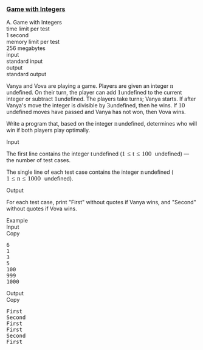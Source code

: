 <h3><a href="https://codeforces.com/contest/1899/problem/A" target="_blank" rel="noopener noreferrer">Game with Integers</a></h3>
<div class="header"><div class="title">A. Game with Integers</div><div class="time-limit"><div class="property-title">time limit per test</div>1 second</div><div class="memory-limit"><div class="property-title">memory limit per test</div>256 megabytes</div><div class="input-file input-standard"><div class="property-title">input</div>standard input</div><div class="output-file output-standard"><div class="property-title">output</div>standard output</div></div><div><p>Vanya and Vova are playing a game. Players are given an integer <span class="MathJax_Preview" style="color: inherit;"></span><span class="MathJax" id="MathJax-Element-1-Frame" tabindex="0" style=""><nobr><span class="math" id="MathJax-Span-1" style="width: 0.764em; display: inline-block;"><span style="display: inline-block; position: relative; width: 0.588em; height: 0px; font-size: 122%;"><span style="position: absolute; clip: rect(1.525em, 1000.59em, 2.345em, -999.997em); top: -2.163em; left: 0em;"><span class="mrow" id="MathJax-Span-2"><span class="mi" id="MathJax-Span-3" style="font-family: MathJax_Math-italic;">n</span></span><span style="display: inline-block; width: 0px; height: 2.169em;"></span></span></span><span style="display: inline-block; overflow: hidden; vertical-align: -0.068em; border-left: 0px solid; width: 0px; height: 0.718em;"></span></span></nobr></span>undefined. On their turn, the player can add <span class="MathJax_Preview" style="color: inherit;"></span><span class="MathJax" id="MathJax-Element-2-Frame" tabindex="0" style=""><nobr><span class="math" id="MathJax-Span-4" style="width: 0.647em; display: inline-block;"><span style="display: inline-block; position: relative; width: 0.53em; height: 0px; font-size: 122%;"><span style="position: absolute; clip: rect(1.35em, 1000.47em, 2.345em, -999.997em); top: -2.163em; left: 0em;"><span class="mrow" id="MathJax-Span-5"><span class="mn" id="MathJax-Span-6" style="font-family: MathJax_Main;">1</span></span><span style="display: inline-block; width: 0px; height: 2.169em;"></span></span></span><span style="display: inline-block; overflow: hidden; vertical-align: -0.068em; border-left: 0px solid; width: 0px; height: 0.932em;"></span></span></nobr></span>undefined to the current integer or subtract <span class="MathJax_Preview" style="color: inherit;"></span><span class="MathJax" id="MathJax-Element-3-Frame" tabindex="0" style=""><nobr><span class="math" id="MathJax-Span-7" style="width: 0.647em; display: inline-block;"><span style="display: inline-block; position: relative; width: 0.53em; height: 0px; font-size: 122%;"><span style="position: absolute; clip: rect(1.35em, 1000.47em, 2.345em, -999.997em); top: -2.163em; left: 0em;"><span class="mrow" id="MathJax-Span-8"><span class="mn" id="MathJax-Span-9" style="font-family: MathJax_Main;">1</span></span><span style="display: inline-block; width: 0px; height: 2.169em;"></span></span></span><span style="display: inline-block; overflow: hidden; vertical-align: -0.068em; border-left: 0px solid; width: 0px; height: 0.932em;"></span></span></nobr></span>undefined. The players take turns; Vanya starts. If <span class="tex-font-style-bf">after</span> Vanya's move the integer is divisible by <span class="MathJax_Preview" style="color: inherit;"></span><span class="MathJax" id="MathJax-Element-4-Frame" tabindex="0" style=""><nobr><span class="math" id="MathJax-Span-10" style="width: 0.647em; display: inline-block;"><span style="display: inline-block; position: relative; width: 0.53em; height: 0px; font-size: 122%;"><span style="position: absolute; clip: rect(1.35em, 1000.47em, 2.345em, -999.997em); top: -2.163em; left: 0em;"><span class="mrow" id="MathJax-Span-11"><span class="mn" id="MathJax-Span-12" style="font-family: MathJax_Main;">3</span></span><span style="display: inline-block; width: 0px; height: 2.169em;"></span></span></span><span style="display: inline-block; overflow: hidden; vertical-align: -0.068em; border-left: 0px solid; width: 0px; height: 1.004em;"></span></span></nobr></span>undefined, then he wins. If <span class="MathJax_Preview" style="color: inherit;"></span><span class="MathJax" id="MathJax-Element-5-Frame" tabindex="0" style=""><nobr><span class="math" id="MathJax-Span-13" style="width: 1.232em; display: inline-block;"><span style="display: inline-block; position: relative; width: 0.998em; height: 0px; font-size: 122%;"><span style="position: absolute; clip: rect(1.35em, 1000.94em, 2.345em, -999.997em); top: -2.163em; left: 0em;"><span class="mrow" id="MathJax-Span-14"><span class="mn" id="MathJax-Span-15" style="font-family: MathJax_Main;">10</span></span><span style="display: inline-block; width: 0px; height: 2.169em;"></span></span></span><span style="display: inline-block; overflow: hidden; vertical-align: -0.068em; border-left: 0px solid; width: 0px; height: 1.004em;"></span></span></nobr></span>undefined moves have passed and Vanya has not won, then Vova wins.</p><p>Write a program that, based on the integer <span class="MathJax_Preview" style="color: inherit;"></span><span class="MathJax" id="MathJax-Element-6-Frame" tabindex="0" style=""><nobr><span class="math" id="MathJax-Span-16" style="width: 0.764em; display: inline-block;"><span style="display: inline-block; position: relative; width: 0.588em; height: 0px; font-size: 122%;"><span style="position: absolute; clip: rect(1.525em, 1000.59em, 2.345em, -999.997em); top: -2.163em; left: 0em;"><span class="mrow" id="MathJax-Span-17"><span class="mi" id="MathJax-Span-18" style="font-family: MathJax_Math-italic;">n</span></span><span style="display: inline-block; width: 0px; height: 2.169em;"></span></span></span><span style="display: inline-block; overflow: hidden; vertical-align: -0.068em; border-left: 0px solid; width: 0px; height: 0.718em;"></span></span></nobr></span>undefined, determines who will win if both players play optimally.</p></div><div class="input-specification"><div class="section-title">Input</div><p>The first line contains the integer <span class="MathJax_Preview" style="color: inherit;"></span><span class="MathJax" id="MathJax-Element-7-Frame" tabindex="0" style=""><nobr><span class="math" id="MathJax-Span-19" style="width: 0.471em; display: inline-block;"><span style="display: inline-block; position: relative; width: 0.354em; height: 0px; font-size: 122%;"><span style="position: absolute; clip: rect(1.35em, 1000.3em, 2.345em, -999.997em); top: -2.163em; left: 0em;"><span class="mrow" id="MathJax-Span-20"><span class="mi" id="MathJax-Span-21" style="font-family: MathJax_Math-italic;">t</span></span><span style="display: inline-block; width: 0px; height: 2.169em;"></span></span></span><span style="display: inline-block; overflow: hidden; vertical-align: -0.068em; border-left: 0px solid; width: 0px; height: 0.932em;"></span></span></nobr></span>undefined (<span class="MathJax_Preview" style="color: inherit;"></span><span class="MathJax" id="MathJax-Element-8-Frame" tabindex="0" style=""><nobr><span class="math" id="MathJax-Span-22" style="width: 6.209em; display: inline-block;"><span style="display: inline-block; position: relative; width: 5.097em; height: 0px; font-size: 122%;"><span style="position: absolute; clip: rect(1.35em, 1005.04em, 2.462em, -999.997em); top: -2.163em; left: 0em;"><span class="mrow" id="MathJax-Span-23"><span class="mn" id="MathJax-Span-24" style="font-family: MathJax_Main;">1</span><span class="mo" id="MathJax-Span-25" style="font-family: MathJax_Main; padding-left: 0.296em;">≤</span><span class="mi" id="MathJax-Span-26" style="font-family: MathJax_Math-italic; padding-left: 0.296em;">t</span><span class="mo" id="MathJax-Span-27" style="font-family: MathJax_Main; padding-left: 0.296em;">≤</span><span class="mn" id="MathJax-Span-28" style="font-family: MathJax_Main; padding-left: 0.296em;">100</span></span><span style="display: inline-block; width: 0px; height: 2.169em;"></span></span></span><span style="display: inline-block; overflow: hidden; vertical-align: -0.211em; border-left: 0px solid; width: 0px; height: 1.146em;"></span></span></nobr></span>undefined)&nbsp;— the number of test cases.</p><p>The single line of each test case contains the integer <span class="MathJax_Preview" style="color: inherit;"></span><span class="MathJax" id="MathJax-Element-9-Frame" tabindex="0" style=""><nobr><span class="math" id="MathJax-Span-29" style="width: 0.764em; display: inline-block;"><span style="display: inline-block; position: relative; width: 0.588em; height: 0px; font-size: 122%;"><span style="position: absolute; clip: rect(1.525em, 1000.59em, 2.345em, -999.997em); top: -2.163em; left: 0em;"><span class="mrow" id="MathJax-Span-30"><span class="mi" id="MathJax-Span-31" style="font-family: MathJax_Math-italic;">n</span></span><span style="display: inline-block; width: 0px; height: 2.169em;"></span></span></span><span style="display: inline-block; overflow: hidden; vertical-align: -0.068em; border-left: 0px solid; width: 0px; height: 0.718em;"></span></span></nobr></span>undefined (<span class="MathJax_Preview" style="color: inherit;"></span><span class="MathJax" id="MathJax-Element-10-Frame" tabindex="0" style=""><nobr><span class="math" id="MathJax-Span-32" style="width: 7.146em; display: inline-block;"><span style="display: inline-block; position: relative; width: 5.858em; height: 0px; font-size: 122%;"><span style="position: absolute; clip: rect(1.35em, 1005.8em, 2.462em, -999.997em); top: -2.163em; left: 0em;"><span class="mrow" id="MathJax-Span-33"><span class="mn" id="MathJax-Span-34" style="font-family: MathJax_Main;">1</span><span class="mo" id="MathJax-Span-35" style="font-family: MathJax_Main; padding-left: 0.296em;">≤</span><span class="mi" id="MathJax-Span-36" style="font-family: MathJax_Math-italic; padding-left: 0.296em;">n</span><span class="mo" id="MathJax-Span-37" style="font-family: MathJax_Main; padding-left: 0.296em;">≤</span><span class="mn" id="MathJax-Span-38" style="font-family: MathJax_Main; padding-left: 0.296em;">1000</span></span><span style="display: inline-block; width: 0px; height: 2.169em;"></span></span></span><span style="display: inline-block; overflow: hidden; vertical-align: -0.211em; border-left: 0px solid; width: 0px; height: 1.146em;"></span></span></nobr></span>undefined).</p></div><div class="output-specification"><div class="section-title">Output</div><p>For each test case, print "<span class="tex-font-style-tt">First</span>" without quotes if Vanya wins, and "<span class="tex-font-style-tt">Second</span>" without quotes if Vova wins.</p></div><div class="sample-tests"><div class="section-title">Example</div><div class="sample-test"><div class="input"><div class="title">Input<div title="Copy" data-clipboard-target="#id0018232575707535081" id="id0004841993684477863" class="input-output-copier">Copy</div></div><pre id="id0018232575707535081"><div class="test-example-line test-example-line-even test-example-line-0">6</div><div class="test-example-line test-example-line-odd test-example-line-1">1</div><div class="test-example-line test-example-line-even test-example-line-2">3</div><div class="test-example-line test-example-line-odd test-example-line-3">5</div><div class="test-example-line test-example-line-even test-example-line-4">100</div><div class="test-example-line test-example-line-odd test-example-line-5">999</div><div class="test-example-line test-example-line-even test-example-line-6">1000</div></pre></div><div class="output"><div class="title">Output<div title="Copy" data-clipboard-target="#id004851652826073617" id="id0029640164771665845" class="input-output-copier">Copy</div></div><pre id="id004851652826073617">First
Second
First
First
Second
First
</pre></div></div></div>